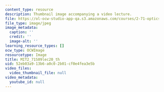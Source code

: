 ```yaml
---
content_type: resource
description: Thumbnail image accompanying a video lecture.
file: https://ol-ocw-studio-app-qa.s3.amazonaws.com/courses/2-71-optics-spring-2009/52eb03a913b6a0c02b01cf0e4fea3e5b_MIT2_71S09lec20_th.jpg
file_type: image/jpeg
image_metadata:
  caption: ''
  credit: ''
  image-alt: ''
learning_resource_types: []
ocw_type: OCWImage
resourcetype: Image
title: MIT2_71S09lec20_th
uid: 52eb03a9-13b6-a0c0-2b01-cf0e4fea3e5b
video_files:
  video_thumbnail_file: null
video_metadata:
  youtube_id: null
---
```

